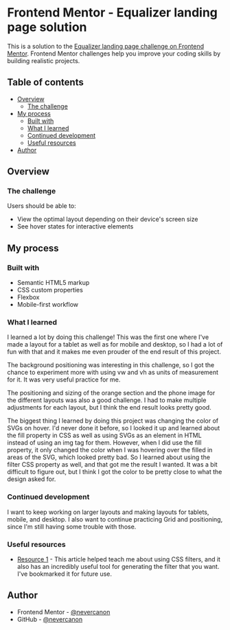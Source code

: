 # Frontend Mentor - Equalizer landing page solution

This is a solution to the [Equalizer landing page challenge on Frontend Mentor](https://www.frontendmentor.io/challenges/equalizer-landing-page-7VJ4gp3DE). Frontend Mentor challenges help you improve your coding skills by building realistic projects. 

## Table of contents

- [Overview](#overview)
  - [The challenge](#the-challenge)
- [My process](#my-process)
  - [Built with](#built-with)
  - [What I learned](#what-i-learned)
  - [Continued development](#continued-development)
  - [Useful resources](#useful-resources)
- [Author](#author)

## Overview

### The challenge

Users should be able to:

- View the optimal layout depending on their device's screen size
- See hover states for interactive elements

## My process

### Built with

- Semantic HTML5 markup
- CSS custom properties
- Flexbox
- Mobile-first workflow

### What I learned

I learned a lot by doing this challenge! This was the first one where I've made a layout for a tablet as well as for mobile and desktop, so I had a lot of fun with that and it makes me even prouder of the end result of this project. 

The background positioning was interesting in this challenge, so I got the chance to experiment more with using vw and vh as units of measurement for it. It was very useful practice for me.

The positioning and sizing of the orange section and the phone image for the different layouts was also a good challenge. I had to make multiple adjustments for each layout, but I think the end result looks pretty good.

The biggest thing I learned by doing this project was changing the color of SVGs on hover. I'd never done it before, so I looked it up and learned about the fill property in CSS as well as using SVGs as an element in HTML instead of using an img tag for them. However, when I did use the fill property, it only changed the color when I was hovering over the filled in areas of the SVG, which looked pretty bad. So I learned about using the filter CSS property as well, and that got me the result I wanted. It was a bit difficult to figure out, but I think I got the color to be pretty close to what the design asked for.

### Continued development

I want to keep working on larger layouts and making layouts for tablets, mobile, and desktop. I also want to continue practicing Grid and positioning, since I'm still having some trouble with those.

### Useful resources

- [Resource 1](https://css-tricks.com/the-many-ways-to-change-an-svg-fill-on-hover-and-when-to-use-them/) - This article helped teach me about using CSS filters, and it also has an incredibly useful tool for generating the filter that you want. I've bookmarked it for future use.

## Author

- Frontend Mentor - [@nevercanon](https://www.frontendmentor.io/profile/nevercanon)
- GitHub - [@nevercanon](https://www.github.com/nevercanon)